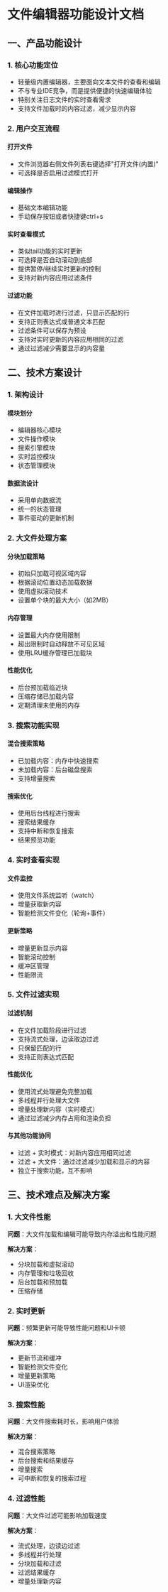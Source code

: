 # 文件编辑器功能设计文档

## 一、产品功能设计

### 1. 核心功能定位
- 轻量级内置编辑器，主要面向文本文件的查看和编辑
- 不与专业IDE竞争，而是提供便捷的快速编辑体验
- 特别关注日志文件的实时查看需求
- 支持文件加载时的内容过滤，减少显示内容

### 2. 用户交互流程
#### 打开文件
- 文件浏览器右侧文件列表右键选择"打开文件(内置)"
- 可选择是否启用过滤模式打开

#### 编辑操作
- 基础文本编辑功能
- 手动保存按钮或者快捷键ctrl+s

#### 实时查看模式
- 类似tail功能的实时更新
- 可选择是否自动滚动到底部
- 提供暂停/继续实时更新的控制
- 支持对新内容应用过滤条件

#### 过滤功能
- 在文件加载时进行过滤，只显示匹配的行
- 支持正则表达式或普通文本匹配
- 过滤条件可以保存为预设
- 支持对实时更新的内容应用相同的过滤
- 通过过滤减少需要显示的内容量

## 二、技术方案设计

### 1. 架构设计
#### 模块划分
- 编辑器核心模块
- 文件操作模块
- 搜索引擎模块
- 实时监控模块
- 状态管理模块

#### 数据流设计
- 采用单向数据流
- 统一的状态管理
- 事件驱动的更新机制

### 2. 大文件处理方案
#### 分块加载策略
- 初始只加载可视区域内容
- 根据滚动位置动态加载数据
- 使用虚拟滚动技术
- 设置单个块的最大大小（如2MB）

#### 内存管理
- 设置最大内存使用限制
- 超出限制时自动释放不可见区域
- 使用LRU缓存管理已加载块

#### 性能优化
- 后台预加载临近块
- 压缩存储已加载内容
- 定期清理未使用的内存

### 3. 搜索功能实现
#### 混合搜索策略
- 已加载内容：内存中快速搜索
- 未加载内容：后台磁盘搜索
- 支持增量搜索

#### 搜索优化
- 使用后台线程进行搜索
- 搜索结果缓存
- 支持中断和恢复搜索
- 结果预览功能

### 4. 实时查看实现
#### 文件监控
- 使用文件系统监听（watch）
- 增量获取新内容
- 智能检测文件变化（轮询+事件）

#### 更新策略
- 增量更新显示内容
- 智能滚动控制
- 缓冲区管理
- 性能限流

### 5. 文件过滤实现
#### 过滤机制
- 在文件加载阶段进行过滤
- 支持流式处理，边读取边过滤
- 只保留匹配的行
- 支持正则表达式匹配

#### 性能优化
- 使用流式处理避免完整加载
- 多线程并行处理大文件
- 增量处理新内容（实时模式）
- 通过过滤减少内存占用和渲染负担

#### 与其他功能协同
- 过滤 + 实时模式：对新内容应用相同过滤
- 过滤 + 大文件：通过过滤减少加载和显示的内容
- 独立于搜索功能，互不影响

## 三、技术难点及解决方案

### 1. 大文件性能
**问题**：大文件加载和编辑可能导致内存溢出和性能问题

**解决方案**：
- 分块加载和虚拟滚动
- 内存管理和垃圾回收
- 后台加载和预加载
- 压缩存储

### 2. 实时更新
**问题**：频繁更新可能导致性能问题和UI卡顿

**解决方案**：
- 更新节流和缓冲
- 智能检测文件变化
- 增量更新策略
- UI渲染优化

### 3. 搜索性能
**问题**：大文件搜索耗时长，影响用户体验

**解决方案**：
- 混合搜索策略
- 后台搜索和结果缓存
- 增量搜索
- 可中断和恢复的搜索过程

### 4. 过滤性能
**问题**：大文件过滤可能影响加载速度

**解决方案**：
- 流式处理，边读边过滤
- 多线程并行处理
- 分块加载和过滤
- 过滤结果缓存
- 增量处理新内容